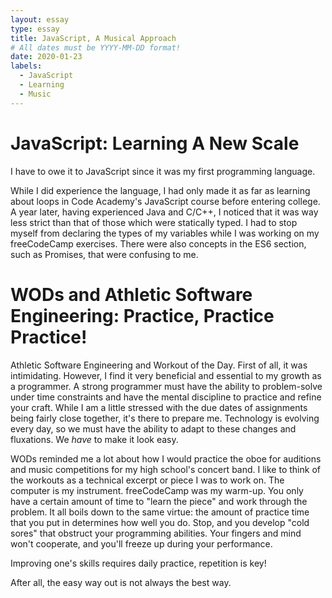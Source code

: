 ```yaml
---
layout: essay
type: essay
title: JavaScript, A Musical Approach
# All dates must be YYYY-MM-DD format!
date: 2020-01-23
labels:
  - JavaScript
  - Learning
  - Music
---
```


# JavaScript: Learning A New Scale

I have to owe it to JavaScript since it was my first programming language.

While I did experience the language, I had only made it as far as learning about loops in Code Academy's JavaScript course before entering college. A year later, having experienced Java and C/C++, I noticed that it was way less strict than that of those which were statically typed. I had to stop myself from declaring the types of my variables while I was working on my freeCodeCamp exercises. There were also concepts in the ES6 section, such as Promises, that were confusing to me.


# WODs and Athletic Software Engineering: Practice, Practice Practice!
Athletic Software Engineering and Workout of the Day. First of all, it was intimidating. However, I find it very beneficial and essential to my growth as a programmer.  A strong programmer must have the ability to problem-solve under time constraints and have the mental discipline to practice and refine your craft. While I am a little stressed with the due dates of assignments being fairly close together, it's there to prepare me. Technology is evolving every day, so we must have the ability to adapt to these changes and fluxations. We _have_ to make it look easy.

WODs reminded me a lot about how I would practice the oboe for auditions and music competitions for my high school's concert band. I like to think of the workouts as a technical excerpt or piece I was to work on. The computer is my instrument. freeCodeCamp was my warm-up. You only have a certain amount of time to "learn the piece" and work through the problem. It all boils down to the same virtue: the amount of practice time that you put in determines how well you do. Stop, and you develop "cold sores" that obstruct your programming abilities. Your fingers and mind won't cooperate, and you'll freeze up during your performance.

Improving one's skills requires daily practice, repetition is key! 

After all, the easy way out is not always the best way. 

